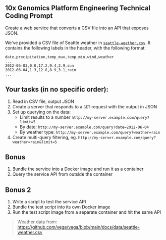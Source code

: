 ## 10x Genomics Platform Engineering Technical Coding Prompt

Create a web service that converts a CSV file into an API that exposes JSON.

We've provided a CSV file of Seattle weather in
[`seattle-weather.csv`](./seattle-weather.csv). It contains the following
labels in the header, with the following format:

```
date,precipitation,temp_max,temp_min,wind,weather
...
2012-06-03,0.0,17.2,9.4,2.9,sun
2012-06-04,1.3,12.8,8.9,3.1,rain
...
```

## Your tasks (in no specific order):

1. Read in CSV file, output JSON
2. Create a server that responds to a `GET` request with the output in JSON
3. Set up querying on the data:
    - Limit results to a number `http://my-server.example.com/query?limit=5`
    - By date: `http://my-server.example.com/query?date=2012-06-04`
    - By weather type: `http://my-server.example.com/query?weather=rain`
4. Create multi-query filtering, eg. `http://my-server.example.com/query?weather=rain&limit=5`

## Bonus

1. Bundle the service into a Docker image and run it as a container
2. Query the service API from outside the container

## Bonus 2

1. Write a script to test the service API
2. Bundle the test script into its own Docker image
2. Run the test script image from a separate container and hit the same API

> Weather data from: https://github.com/vega/vega/blob/main/docs/data/seattle-weather.csv
